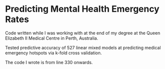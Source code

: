 # Predicting Mental Health Emergency Rates
Code written while I was working with at the end of my degree at the Queen Elizabeth II Medical Centre in Perth, Australia.

Tested predictive accuracy of 527 linear mixed models at predicting medical emergency hotspots via k-fold cross validation.

The code I wrote is from line 330 onwards.
